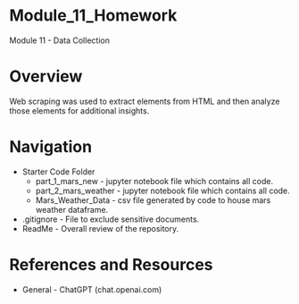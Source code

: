 # Module_11_Homework
Module 11 - Data Collection

# Overview
Web scraping was used to extract elements from HTML and then analyze those elements for additional insights. 

# Navigation
* Starter Code Folder
    * part_1_mars_new - jupyter notebook file which contains all code. 
    * part_2_mars_weather - jupyter notebook file which contains all code.
    * Mars_Weather_Data - csv file generated by code to house mars weather dataframe. 
* .gitignore - File to exclude sensitive documents.
* ReadMe - Overall review of the repository.


# References and Resources
* General - ChatGPT (chat.openai.com)
